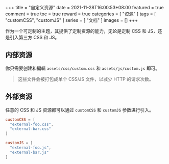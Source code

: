 +++
title = "自定义资源"
date = 2021-11-28T16:00:53+08:00
featured = true
comment = true
toc = true
reward = true
categories = [
  "资源"
]
tags = [
  "customCSS",
  "customJS"
]
series = [
  "文档"
]
images = []
+++

作为一个可定制的主题，其提供了定制资源的能力，无论是定制 CSS 和 JS，还是引入第三方 CSS 和 JS。

<!--more-->

## 内部资源

你只需要创建和編輯 `assets/css/custom.css` 和 `assets/js/custom.js` 即可。

> 这些文件会被打包成单个 CSS/JS 文件，以减少 HTTP 的请求次数。

## 外部资源

任意的 CSS 和 JS 资源都可以通过 `customCSS` 和 `customJS` 参数进行引入。

```toml
customCSS = [
  "external-foo.css",
  "external-bar.css"
]

customJS = [
  "external-foo.js",
  "external-bar.js"
]
```
